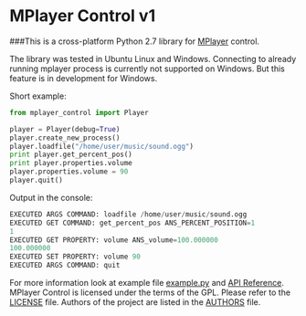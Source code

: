 MPlayer Control v1
==================

###This is a cross-platform Python 2.7 library for [MPlayer](http://www.mplayerhq.hu/) control.

The library was tested in Ubuntu Linux and Windows.
Connecting to already running mplayer process is currently not supported on Windows.
But this feature is in development for Windows.

Short example:
``` Python
from mplayer_control import Player

player = Player(debug=True)
player.create_new_process()
player.loadfile("/home/user/music/sound.ogg")
print player.get_percent_pos()
print player.properties.volume
player.properties.volume = 90
player.quit()
```
Output in the console:
``` Python
EXECUTED ARGS COMMAND: loadfile /home/user/music/sound.ogg
EXECUTED GET COMMAND: get_percent_pos ANS_PERCENT_POSITION=1
1
EXECUTED GET PROPERTY: volume ANS_volume=100.000000
100.000000
EXECUTED SET PROPERTY: volume 90
EXECUTED ARGS COMMAND: quit
```
For more information look at example file 
[example.py](https://github.com/Seg-mel/mplayer_control/blob/master/example.py) 
and [API Reference](https://github.com/Seg-mel/mplayer_control/wiki/API-Reference). 
MPlayer Control is licensed under the terms of the GPL. Please refer to the 
[LICENSE](https://github.com/Seg-mel/mplayer_control/blob/master/LICENSE) file. 
Authors of the project are listed in the 
[AUTHORS](https://github.com/Seg-mel/mplayer_control/blob/master/AUTHORS) file.